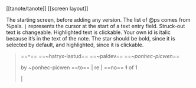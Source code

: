 [[tanote/tanote]]
[[screen layout]]

The starting screen, before adding any version.  The list of @ps comes from %pals.  `|` represents the cursor at the start of a text entry field.  Struck-out text is changeable.  Highlighted text is clickable.  Your own id is italic because it’s in the text of the note.  The star should be bold, since it is selected by default, and highlighted, since it is clickable.

> ==`*`== ==~hatryx-lastud== ==~paldev== ==_~ponhec-picwen_==
> 
> 
> 
> by ~ponhec-picwen 
> ==to== |
> re |
> ==no== ~~1~~ of 1
> 
> |

